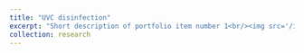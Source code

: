 ```yaml
---
title: "UVC disinfection"
excerpt: "Short description of portfolio item number 1<br/><img src='/images/500x300.png'>"
collection: research
---
```

